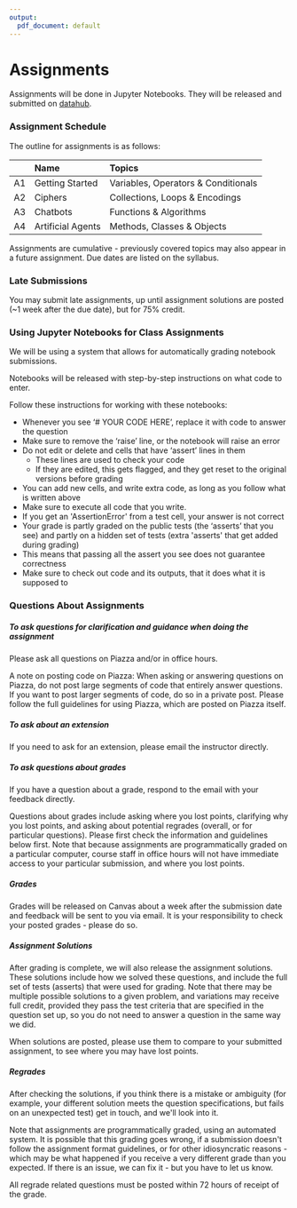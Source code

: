 ```yaml
---
output:
  pdf_document: default
---
```


# Assignments

Assignments will be done in Jupyter Notebooks. They will be released and submitted on [datahub](http::/datahub.ucsd.edu).

### Assignment Schedule

The outline for assignments is as follows:

|   | Name  | Topics  | 
|-----: |:------------|:------------------|
| A1 | Getting Started | Variables, Operators & Conditionals |
| A2 | Ciphers | Collections, Loops & Encodings | 
| A3 | Chatbots | Functions & Algorithms | 
| A4 | Artificial Agents | Methods, Classes & Objects | 

Assignments are cumulative - previously covered topics may also appear in a future assignment. Due dates are listed on the syllabus.

### Late Submissions

You may submit late assignments, up until assignment solutions are posted (~1 week after the due date), but for 75% credit.

### Using Jupyter Notebooks for Class Assignments

We will be using a system that allows for automatically grading notebook submissions.

Notebooks will be released with step-by-step instructions on what code to enter.

Follow these instructions for working with these notebooks:

- Whenever you see ‘# YOUR CODE HERE’, replace it with code to answer the question
- Make sure to remove the ‘raise’ line, or the notebook will raise an error
- Do not edit or delete and cells that have ‘assert’ lines in them
  - These lines are used to check your code
  - If they are edited, this gets flagged, and they get reset to the original versions before grading
- You can add new cells, and write extra code, as long as you follow what is written above
- Make sure to execute all code that you write.
- If you get an 'AssertionError' from a test cell, your answer is not correct
- Your grade is partly graded on the public tests (the ‘asserts’ that you see) and partly on a hidden set of tests (extra 'asserts' that get added during grading)
- This means that passing all the assert you see does not guarantee correctness
- Make sure to check out code and its outputs, that it does what it is supposed to

### Questions About Assignments

##### To ask questions for clarification and guidance when doing the assignment

Please ask all questions on Piazza and/or in office hours. 

A note on posting code on Piazza: When asking or answering questions on Piazza, do not post large segments of code that entirely answer questions. If you want to post larger segments of code, do so in a private post. Please follow the full guidelines for using Piazza, which are posted on Piazza itself. 

##### To ask about an extension

If you need to ask for an extension, please email the instructor directly.

##### To ask questions about grades

If you have a question about a grade, respond to the email with your feedback directly.

Questions about grades include asking where you lost points, clarifying why you lost points, and asking about potential regrades (overall, or for particular questions). Please first check the information and guidelines below first. Note that because assignments are programmatically graded on a particular computer, course staff in office hours will not have immediate access to your particular submission, and where you lost points.

##### Grades

Grades will be released on Canvas about a week after the submission date and feedback will be sent to you via email. It is your responsibility to check your posted grades - please do so.

##### Assignment Solutions

After grading is complete, we will also release the assignment solutions. These solutions include how we solved these questions, and include the full set of tests (asserts) that were used for grading. Note that there may be multiple possible solutions to a given problem, and variations may receive full credit, provided they pass the test criteria that are specified in the question set up, so you do not need to answer a question in the same way we did.

When solutions are posted, please use them to compare to your submitted assignment, to see where you may have lost points. 

##### Regrades

After checking the solutions, if you think there is a mistake or ambiguity (for example, your different solution meets the question specifications, but fails on an unexpected test) get in touch, and we'll look into it.

Note that assignments are programmatically graded, using an automated system. It is possible that this grading goes wrong, if a submission doesn't follow the assignment format guidelines, or for other idiosyncratic reasons - which may be what happened if you receive a very different grade than you expected. If there is an issue, we can fix it - but you have to let us know.

All regrade related questions must be posted within 72 hours of receipt of the grade.